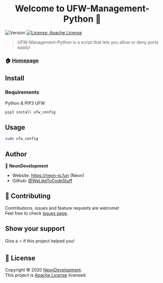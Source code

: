 <h1 align="center">Welcome to UFW-Management-Python 👋</h1>
<p>
  <img alt="Version" src="https://img.shields.io/badge/version-1.0-blue.svg?cacheSeconds=2592000" />
  <a href="https://apache.org/licenses/LICENSE-2.0.txt" target="_blank">
    <img alt="License: Apache License" src="https://img.shields.io/badge/License-Apache License-yellow.svg" />
  </a>
  </a>
</p>

> UFW-Management-Python is a script that lets you allow or deny ports easily!

### 🏠 [Homepage](https://ssmidge.xyz)

## Install

### Requirements
Python & PIP3
UFW

```sh
pip3 install ufw_config
```


## Usage

```sh
sudo ufw_config
```

## Author

👤 **NeonDevelopment**


* Website: https://neon-is.fun (Neon)
* Github: [@WeLikeToCodeStuff](https://github.com/WeLikeToCodeStuff)

## 🤝 Contributing

Contributions, issues and feature requests are welcome!<br />Feel free to check [issues page](https://github.com/WeLikeToCodeStuff/UFW-Management-Python/issues). 

## Show your support

Give a ⭐️ if this project helped you!

## 📝 License

Copyright © 2020 [NeonDevelopment](https://github.com/WeLikeToCodeStuff).<br />
This project is [Apache License](https://apache.org/licenses/LICENSE-2.0.txt) licensed.
